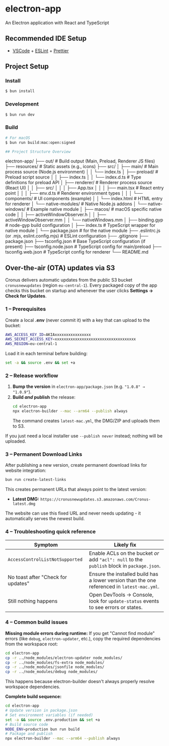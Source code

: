 # electron-app

An Electron application with React and TypeScript

## Recommended IDE Setup

- [VSCode](https://code.visualstudio.com/) + [ESLint](https://marketplace.visualstudio.com/items?itemName=dbaeumer.vscode-eslint) + [Prettier](https://marketplace.visualstudio.com/items?itemName=esbenp.prettier-vscode)

## Project Setup

### Install

```bash
$ bun install
```

### Development

```bash
$ bun run dev
```

### Build

```bash
# For macOS
$ bun run build:mac:open:signed

## Project Structure Overview

```

electron-app/
├── out/ # Build output (Main, Preload, Renderer JS files)
├── resources/ # Static assets (e.g., icons)
├── src/
│ ├── main/ # Main process source (Node.js environment)
│ │ └── index.ts
│ ├── preload/ # Preload script source
│ │ ├── index.ts
│ │ └── index.d.ts # Type definitions for preload API
│ ├── renderer/ # Renderer process source (React UI)
│ │ ├── src/
│ │ │ ├── App.tsx
│ │ │ ├── main.tsx # React entry point
│ │ │ ├── env.d.ts # Renderer environment types
│ │ │ └── components/ # UI components (example)
│ │ └── index.html # HTML entry for renderer
│ └── native-modules/ # Native Node.js addons
│ └── native-windows/ # Example native module
│ ├── macos/ # macOS specific native code
│ │ ├── activeWindowObserver.h
│ │ ├── activeWindowObserver.mm
│ │ └── nativeWindows.mm
│ ├── binding.gyp # node-gyp build configuration
│ ├── index.ts # TypeScript wrapper for native module
│ └── package.json # for the native module
├── .eslintrc.js (or .mjs, eslint.config.mjs) # ESLint configuration
├── .gitignore
├── package.json
├── tsconfig.json # Base TypeScript configuration (if present)
├── tsconfig.node.json # TypeScript config for main/preload
├── tsconfig.web.json # TypeScript config for renderer
└── README.md

## Over-the-air (OTA) updates via S3

Cronus delivers automatic updates from the public S3 bucket `cronusnewupdates` (region `eu-central-1`). Every packaged copy of the app checks this bucket on startup and whenever the user clicks **Settings → Check for Updates**.

### 1 – Prerequisites

Create a local **.env** (never commit it) with a key that can upload to the bucket:

```bash
AWS_ACCESS_KEY_ID=AKIAxxxxxxxxxxxxxxxx
AWS_SECRET_ACCESS_KEY=xxxxxxxxxxxxxxxxxxxxxxxxxxxxxxxxxxxx
AWS_REGION=eu-central-1
```

Load it in each terminal before building:

```bash
set -a && source .env && set +a
```

### 2 – Release workflow

1. **Bump the version** in `electron-app/package.json` (e.g. `"1.0.8" → "1.0.9"`).
2. **Build _and_ publish** the release:
   ```bash
   cd electron-app
   npx electron-builder --mac --arm64 --publish always
   ```
   The command creates `latest-mac.yml`, the DMG/ZIP and uploads them to S3.

If you just need a local installer use `--publish never` instead; nothing will be uploaded.

### 3 – Permanent Download Links

After publishing a new version, create permanent download links for website integration:

```bash
bun run create-latest-links
```

This creates permanent URLs that always point to the latest version:

- **Latest DMG:** `https://cronusnewupdates.s3.amazonaws.com/Cronus-latest.dmg`

The website can use this fixed URL and never needs updating - it automatically serves the newest build.

### 4 – Troubleshooting quick reference

| Symptom                            | Likely fix                                                                                  |
| ---------------------------------- | ------------------------------------------------------------------------------------------- |
| `AccessControlListNotSupported`    | Enable ACLs on the bucket _or_ add `"acl": null` to the `publish` block in `package.json`.  |
| No toast after "Check for updates" | Ensure the installed build has a lower version than the one referenced in `latest-mac.yml`. |
| Still nothing happens              | Open DevTools → Console, look for `update-status` events to see errors or states.           |

### 4 – Common build issues

**Missing module errors during runtime:**
If you get "Cannot find module" errors (like `debug`, `electron-updater`, etc.), copy the required dependencies from the workspace root:

```bash
cd electron-app
cp -r ../node_modules/electron-updater node_modules/
cp -r ../node_modules/fs-extra node_modules/
cp -r ../node_modules/jsonfile node_modules/
cp -r ../node_modules/debug node_modules/
```

This happens because electron-builder doesn't always properly resolve workspace dependencies.

**Complete build sequence:**

```bash
cd electron-app
# Update version in package.json
# Set environment variables (if needed)
set -a && source .env.production && set +a
# Build source code
NODE_ENV=production bun run build
# Package and publish
npx electron-builder --mac --arm64 --publish always
```

```

```
